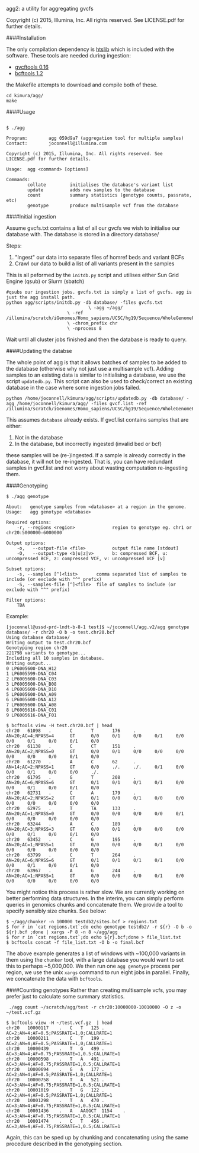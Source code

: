 agg2: a utility for aggregating gvcfs

Copyright (c) 2015, Illumina, Inc. All rights reserved. See LICENSE.pdf for further details.

####Installation

The only compilation dependency is [htslib](http://www.htslib.org/) which is included with the software.  These tools are needed during ingestion:

* [gvcftools 0.16](https://sites.google.com/site/gvcftools/)
* [bcftools 1.2](http://samtools.github.io/bcftools/bcftools.html)

the Makefile attempts to download and compile both of these.

```
cd kimura/agg/
make
```

####Usage

```

$ ./agg

Program:        agg 059d9a7 (aggregation tool for multiple samples)
Contact:        joconnell@illumina.com

Copyright (c) 2015, Illumina, Inc. All rights reserved. See LICENSE.pdf for further details.

Usage:  agg <command> [options]

Commands:
        collate         initialises the database's variant list
        update          adds new samples to the database
        count           summary statistics (genotype counts, passrate, etc)
        genotype        produce multisample vcf from the database
```

####Initial ingestion

Assume gvcfs.txt contains a list of all our gvcfs we wish to initialise our database with.  The database is stored in a directory database/

Steps:

1. "Ingest" our data into separate files of homref beds and variant BCFs
2. Crawl our data to build a list of all variants present in the samples

This is all peformed by the `initdb.py` script and utilises either Sun Grid Engine (qsub) or Slurm (sbatch)

```
#qsubs our ingestion jobs. gvcfs.txt is simply a list of gvcfs. agg is just the agg install path.
python agg/scripts/initdb.py -db database/ -files gvcfs.txt 
       			     	       \ -agg ~/agg/
				       \ -ref /illumina/scratch/iGenomes/Homo_sapiens/UCSC/hg19/Sequence/WholeGenomeFasta/genome.fa
				       \ -chrom_prefix chr
				       \ -nprocess 8
```

Wait until all cluster jobs finished and then the database is ready to query.

####Updating the databse

The whole point of agg is that it allows batches of samples to be added to the database (otherwise why not just use a multisample vcf). Adding samples to an existing data is similar to initialising a database, we use the script `updatedb.py`.  This script can also be used to check/correct an existing database in the case where some ingestion jobs failed.
```
python /home/joconnell/kimura/agg/scripts/updatedb.py -db database/ -agg /home/joconnell/kimura/agg/ -files gvcf.list -ref /illumina/scratch/iGenomes/Homo_sapiens/UCSC/hg19/Sequence/WholeGenomeFasta/genome.fa
```
This assumes `database` already exists.  If gvcf.list contains samples that are either:
1. Not in the database
2. In the database, but incorrectly ingested (invalid bed or bcf)

these samples will be (re-)ingested.  If a sample is already correctly in the database, it will not be re-ingested.  That is, you can have redundant samples in gvcf.list and not worry about wasting computation re-ingesting them.

####Genotyping

```
$ ./agg genotype

About:   genotype samples from <database> at a region in the genome.
Usage:   agg genotype <database>

Required options:
    -r, --regions <region>              region to genotype eg. chr1 or chr20:5000000-6000000

Output options:
    -o,   --output-file <file>          output file name [stdout]
    -O,   --output-type <b|u|z|v>       b: compressed BCF, u: uncompressed BCF, z: compressed VCF, v: uncompressed VCF [v]

Subset options:
    -s, --samples [^]<list>       comma separated list of samples to include (or exclude with "^" prefix)
    -S, --samples-file [^]<file>  file of samples to include (or exclude with "^" prefix)

Filter options:
    TBA
```

Example:

```
[joconnell@ussd-prd-lndt-b-8-1 test]$ ~/joconnell/agg.v2/agg genotype database/ -r chr20 -O b -o test.chr20.bcf
Using database database/
Writing output to test.chr20.bcf
Genotyping region chr20
221798 variants to genotype...
Including all 10 samples in database.
Writing output...
0 LP6005600-DNA_H12
1 LP6005599-DNA_C04
2 LP6005600-DNA_C03
3 LP6005600-DNA_B08
4 LP6005600-DNA_D10
5 LP6005600-DNA_A09
6 LP6005600-DNA_A12
7 LP6005600-DNA_A08
8 LP6005616-DNA_C01
9 LP6005616-DNA_F01

$ bcftools view -H test.chr20.bcf | head
chr20   61098   .       C       T       176     .       AN=20;AC=4;NPASS=4      GT      0/0     0/1     0/0     0/1     0/0     0/0     0/1     0/0     0/1     0/0
chr20   61138   .       C       CT      151     .       AN=20;AC=2;NPASS=0      GT      0/0     0/1     0/0     0/0     0/0     0/0     0/0     0/0     0/1     0/0
chr20   61270   .       A       C       62      .       AN=14;AC=2;NPASS=1      GT      0/0     ./.     ./.     0/1     0/0     0/0     0/1     0/0     0/0     ./.
chr20   61795   .       G       T       208     .       AN=20;AC=6;NPASS=6      GT      0/1     0/1     0/1     0/1     0/0     0/0     0/1     0/0     0/1     0/0
chr20   62731   .       C       A       179     .       AN=20;AC=2;NPASS=2      GT      0/1     0/0     0/1     0/0     0/0     0/0     0/0     0/0     0/0     0/0
chr20   62975   .       T       TA      133     .       AN=20;AC=1;NPASS=0      GT      0/0     0/0     0/0     0/0     0/1     0/0     0/0     0/0     0/0     0/0
chr20   63244   .       A       C       189     .       AN=20;AC=3;NPASS=3      GT      0/0     0/1     0/0     0/0     0/0     0/0     0/1     0/0     0/1     0/0
chr20   63452   .       C       G       195     .       AN=20;AC=1;NPASS=1      GT      0/0     0/0     0/0     0/1     0/0     0/0     0/0     0/0     0/0     0/0
chr20   63799   .       C       T       264     .       AN=20;AC=6;NPASS=6      GT      0/1     0/1     0/1     0/1     0/0     0/0     0/1     0/0     0/1     0/0
chr20   63967   .       A       G       244     .       AN=20;AC=1;NPASS=1      GT      0/0     0/0     0/0     0/1     0/0     0/0     0/0     0/0     0/0     0/0
```

You might notice this process is rather slow.  We are currently working on better performing data structures.  In the interim, you can simply perform queries in genomics chunks and concatenate them. We provide a tool to specify sensibly size chunks.  See below:

```
$ ~/agg/chunker -n 100000 testdb2/sites.bcf > regions.txt
$ for r in `cat regions.txt`;do echo genotype testdb2/ -r ${r} -O b -o ${r}.bcf ;done | xargs -P 8 -n 8 ~/agg/agg
$ for r in `cat regions.txt`;do echo ${r}.bcf;done > file_list.txt
$ bcftools concat -f file_list.txt -O b -o final.bcf
```
The above example generates a list of windows with ~100,000 variants in them using the `chunker` tool, with a large database you would want to set this to perhaps ~5,000,000.  We then run one `agg genotype` process per region, we use the unix `xargs` command to run eight jobs in parallel. Finally, we concatenate the data with `bcftools`.

####Counting genotypes
Rather than creating multisample vcfs, you may prefer just to calculate some summary statistics. 

```
 ./agg count ~/scratch/agg/test -r chr20:10000000-10010000 -O z -o ~/test.vcf.gz

$ bcftools view -H ~/test.vcf.gz  | head
chr20	10000117	.	C	T	125	.	AC=2;AN=4;AF=0.5;PASSRATE=1,0;CALLRATE=1
chr20	10000211	.	C	T	199	.	AC=2;AN=4;AF=0.5;PASSRATE=1,0;CALLRATE=1
chr20	10000439	.	T	G	499	.	AC=3;AN=4;AF=0.75;PASSRATE=1,0.5;CALLRATE=1
chr20	10000598	.	T	A	491	.	AC=3;AN=4;AF=0.75;PASSRATE=1,0.5;CALLRATE=1
chr20	10000694	.	G	A	177	.	AC=2;AN=4;AF=0.5;PASSRATE=1,0;CALLRATE=1
chr20	10000758	.	T	A	521	.	AC=3;AN=4;AF=0.75;PASSRATE=1,0.5;CALLRATE=1
chr20	10001019	.	T	G	122	.	AC=2;AN=4;AF=0.5;PASSRATE=1,0;CALLRATE=1
chr20	10001298	.	T	A	470	.	AC=3;AN=4;AF=0.75;PASSRATE=1,0.5;CALLRATE=1
chr20	10001436	.	A	AAGGCT	1154	.	AC=3;AN=4;AF=0.75;PASSRATE=1,0.5;CALLRATE=1
chr20	10001474	.	C	T	456	.	AC=3;AN=4;AF=0.75;PASSRATE=1,0.5;CALLRATE=1

```
Again, this can be sped up by chunking and concatenating using the same procedure described in the genotyping section.
